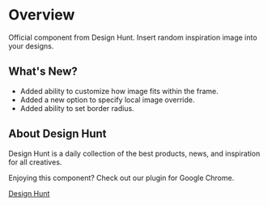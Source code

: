 # Overview
Official component from Design Hunt. Insert random inspiration image into your designs.

## What's New?
- Added ability to customize how image fits within the frame. 
- Added a new option to specify local image override. 
- Added ability to set border radius.

## About Design Hunt
Design Hunt is a daily collection of the best products, news, and inspiration for all creatives.

Enjoying this component? Check out our plugin for Google Chrome. 

[Design Hunt](https://designhunt.us)


